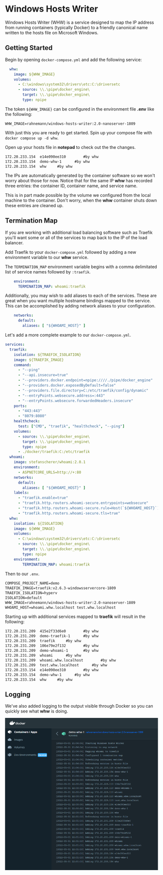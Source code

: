 # Windows Hosts Writer

Windows Hosts Writer (WHW) is a service designed to map the IP address from running containers (typically Docker) to a friendly canonical name written to the hosts file on Microsoft Windows.

## Getting Started

Begin by opening `docker-compose.yml` and add the following service:

```yaml
  whw:
    image: ${WHW_IMAGE}
    volumes: 
      - C:\windows\system32\drivers\etc:C:\driversetc
      - source: \\.\pipe\docker_engine\
        target: \\.\pipe\docker_engine\
        type: npipe
```

The token `${WHW_IMAGE}` can be configured in the environment file **.env** like the following:

```text
WHW_IMAGE=rahnemann/windows-hosts-writer:2.0-nanoserver-1809
```

With just this you are ready to get started. Spin up your compose file with `docker compose up -d whw`.

Open up your hosts file in **notepad** to check out the the changes.

```text
172.20.233.154	e14e090ee310		#by whw
172.20.233.154	demo-whw-1		#by whw
172.20.233.154	whw		#by whw
```

The IPs are automatically generated by the container software so we won't worry about those for now. Notice that for the same IP **whw** has recorded three entries: the container ID, container name, and service name. 

This is in part made possible by the volume we configured from the local machine to the container. Don't worry, when the **whw** container shuts down these entries are cleaned up.

## Termination Map

If you are working with additional load balancing software such as Traefik you'll want some or all of the services to map back to the IP of the load balancer. 

Add Traefik to your `docker-compose.yml` followed by adding a new environment variable to our **whw** service.

The `TERMINATION_MAP` environment variable begins with a comma delimitated list of service names followed by `:traefik`.

```yaml
    environment:
      TERMINATION_MAP: whoami:traefik
```

Additionally, you may wish to add aliases to each of the services. These are great when you want multiple hostname bindings mapped to the service. This can be accomplished by adding network aliases to your configuration.

```yaml
    networks:
      default:
        aliases: [ "${WHOAMI_HOST}" ]
```

Let's add a more complete example to our `docker-compose.yml`.

```yaml
services:
  traefik:
    isolation: ${TRAEFIK_ISOLATION}
    image: ${TRAEFIK_IMAGE}
    command:
      - "--ping"
      - "--api.insecure=true"
      - "--providers.docker.endpoint=npipe:////./pipe/docker_engine"
      - "--providers.docker.exposedByDefault=false"
      - "--providers.file.directory=C:/etc/traefik/config/dynamic"
      - "--entryPoints.websecure.address=:443"
      - "--entryPoints.websecure.forwardedHeaders.insecure"
    ports:
      - "443:443"
      - "8079:8080"
    healthcheck:
      test: ["CMD", "traefik", "healthcheck", "--ping"]
    volumes:
      - source: \\.\pipe\docker_engine\
        target: \\.\pipe\docker_engine\
        type: npipe
      - ./docker/traefik:C:/etc/traefik
  whoami:
    image: stefanscherer/whoami:2.0.1
    environment:
      - ASPNETCORE_URLS=http://+:80
    networks:
      default:
        aliases: [ "${WHOAMI_HOST}" ]
    labels:
      - "traefik.enable=true"
      - "traefik.http.routers.whoami-secure.entrypoints=websecure"
      - "traefik.http.routers.whoami-secure.rule=Host(`${WHOAMI_HOST}`)"
      - "traefik.http.routers.whoami-secure.tls=true"
  whw:
    isolation: ${ISOLATION}
    image: ${WHW_IMAGE}
    volumes: 
      - C:\windows\system32\drivers\etc:C:\driversetc
      - source: \\.\pipe\docker_engine\
        target: \\.\pipe\docker_engine\
        type: npipe
    environment:
        TERMINATION_MAP: whoami:traefik
```

Then to our `.env`.

```text
COMPOSE_PROJECT_NAME=demo
TRAEFIK_IMAGE=traefik:v2.6.3-windowsservercore-1809
TRAEFIK_ISOLATION=hyperv
ISOLATION=default
WHW_IMAGE=rahnemann/windows-hosts-writer:2.0-nanoserver-1809
WHOAMI_HOST=whoami.whw.localhost test.whw.localhost
```
Starting up with additional services mapped to **traefik** will result in the following:

```text
172.20.231.209	415e2f33d6e0		#by whw
172.20.231.209	demo-traefik-1		#by whw
172.20.231.209	traefik		#by whw
172.20.231.209	106e79e2f132		#by whw
172.20.231.209	demo-whoami-1		#by whw
172.20.231.209	whoami		#by whw
172.20.231.209	whoami.whw.localhost		#by whw
172.20.231.209	test.whw.localhost		#by whw
172.20.233.154	e14e090ee310		#by whw
172.20.233.154	demo-whw-1		#by whw
172.20.233.154	whw		#by whw
```

## Logging

We've also added logging to the output visible through Docker so you can quickly see what **whw** is doing.

![Logging](docs/images/docker-logging.png)